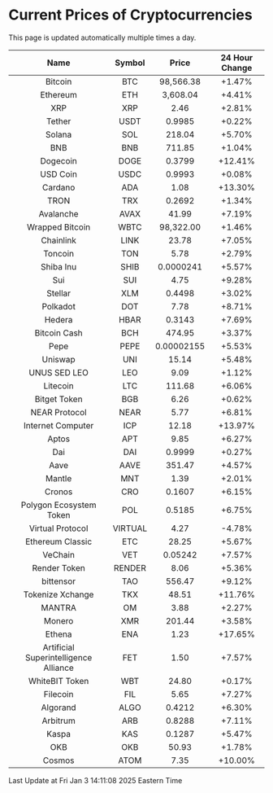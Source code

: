 # Current Prices of Cryptocurrencies
This page is updated automatically multiple times a day.

| Name | Symbol | Price | 24 Hour Change |
| :---: |:---:| :---: | :---: |
| Bitcoin | BTC | 98,566.38 | +1.47% |
| Ethereum | ETH | 3,608.04 | +4.41% |
| XRP | XRP | 2.46 | +2.81% |
| Tether | USDT | 0.9985 | +0.22% |
| Solana | SOL | 218.04 | +5.70% |
| BNB | BNB | 711.85 | +1.04% |
| Dogecoin | DOGE | 0.3799 | +12.41% |
| USD Coin | USDC | 0.9993 | +0.08% |
| Cardano | ADA | 1.08 | +13.30% |
| TRON | TRX | 0.2692 | +1.34% |
| Avalanche | AVAX | 41.99 | +7.19% |
| Wrapped Bitcoin | WBTC | 98,322.00 | +1.46% |
| Chainlink | LINK | 23.78 | +7.05% |
| Toncoin | TON | 5.78 | +2.79% |
| Shiba Inu | SHIB | 0.0000241 | +5.57% |
| Sui | SUI | 4.75 | +9.28% |
| Stellar | XLM | 0.4498 | +3.02% |
| Polkadot | DOT | 7.78 | +8.71% |
| Hedera | HBAR | 0.3143 | +7.69% |
| Bitcoin Cash | BCH | 474.95 | +3.37% |
| Pepe | PEPE | 0.00002155 | +5.53% |
| Uniswap | UNI | 15.14 | +5.48% |
| UNUS SED LEO | LEO | 9.09 | +1.12% |
| Litecoin | LTC | 111.68 | +6.06% |
| Bitget Token | BGB | 6.26 | +0.62% |
| NEAR Protocol | NEAR | 5.77 | +6.81% |
| Internet Computer | ICP | 12.18 | +13.97% |
| Aptos | APT | 9.85 | +6.27% |
| Dai | DAI | 0.9999 | +0.27% |
| Aave | AAVE | 351.47 | +4.57% |
| Mantle | MNT | 1.39 | +2.01% |
| Cronos | CRO | 0.1607 | +6.15% |
| Polygon Ecosystem Token | POL | 0.5185 | +6.75% |
| Virtual Protocol | VIRTUAL | 4.27 | -4.78% |
| Ethereum Classic | ETC | 28.25 | +5.67% |
| VeChain | VET | 0.05242 | +7.57% |
| Render Token | RENDER | 8.06 | +5.36% |
| bittensor | TAO | 556.47 | +9.12% |
| Tokenize Xchange | TKX | 48.51 | +11.76% |
| MANTRA | OM | 3.88 | +2.27% |
| Monero | XMR | 201.44 | +3.58% |
| Ethena | ENA | 1.23 | +17.65% |
| Artificial Superintelligence Alliance | FET | 1.50 | +7.57% |
| WhiteBIT Token | WBT | 24.80 | +0.17% |
| Filecoin | FIL | 5.65 | +7.27% |
| Algorand | ALGO | 0.4212 | +6.30% |
| Arbitrum | ARB | 0.8288 | +7.11% |
| Kaspa | KAS | 0.1287 | +5.47% |
| OKB | OKB | 50.93 | +1.78% |
| Cosmos | ATOM | 7.35 | +10.00% |

Last Update at Fri Jan  3 14:11:08 2025 Eastern Time